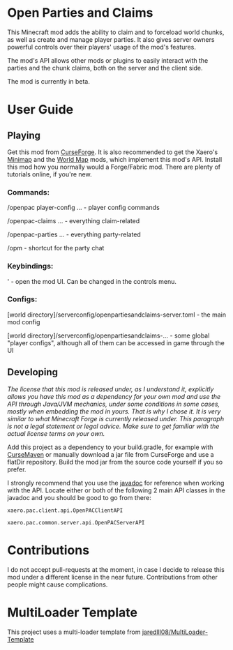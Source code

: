 # Open Parties and Claims

This Minecraft mod adds the ability to claim and to forceload world chunks, as well as create and manage player parties. It also gives server 
owners powerful controls over their players' usage of the mod's features.

The mod's API allows other mods or plugins to easily interact with the parties and the chunk claims, both on the server and the client side.

The mod is currently in beta. 

# User Guide

## Playing

Get this mod from [CurseForge](https://www.curseforge.com/minecraft/mc-mods/open-parties-and-claims). 
It is also recommended to get the Xaero's [Minimap](https://www.curseforge.com/minecraft/mc-mods/xaeros-minimap) and 
the [World Map](https://www.curseforge.com/minecraft/mc-mods/xaeros-world-map) mods, which implement this mod's API. 
Install this mod how you normally would a Forge/Fabric mod. There are plenty of tutorials online, if you're new.

### Commands:
/openpac player-config ... - player config commands

/openpac-claims ... - everything claim-related

/openpac-parties ... - everything party-related

/opm - shortcut for the party chat

### Keybindings:
' - open the mod UI. Can be changed in the controls menu.

### Configs:
[world directory]/serverconfig/openpartiesandclaims-server.toml - the main mod config

[world directory]/serverconfig/openpartiesandclaims-... - some global "player configs", although all of them can be accessed in game through the UI

## Developing

_The license that this mod is released under, as I understand it, explicitly allows you have this mod as a dependency for your own mod and 
use the API through Java/JVM mechanics, under some conditions in some cases, mostly when embedding the mod in yours. That is why I chose it. 
It is very similar to what Minecraft Forge is currently released under. This paragraph is not a legal statement or legal advice. Make sure to 
get familiar with the actual license terms on your own._

Add this project as a dependency to your build.gradle, for example with [CurseMaven](https://www.cursemaven.com/) or manually 
download a jar file from CurseForge and use a flatDir repository. 
Build the mod jar from the source code yourself if you so prefer.

I strongly recommend that you use the [javadoc](https://thexaero.github.io/open-parties-and-claims/javadoc) for reference when working with the API. 
Locate either or both of the following 2 main API classes in the javadoc and you should be good to go from there:

`xaero.pac.client.api.OpenPACClientAPI`

`xaero.pac.common.server.api.OpenPACServerAPI`

# Contributions

I do not accept pull-requests at the moment, in case I decide to release this mod under a different license in the near future. 
Contributions from other people might cause complications.

# MultiLoader Template

This project uses a multi-loader template from [jaredlll08/MultiLoader-Template](https://github.com/jaredlll08/MultiLoader-Template)
